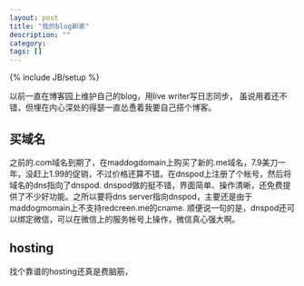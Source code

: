 ```yaml
---
layout: post
title: "我的blog新家"
description: ""
category:
tags: []
---
```

{% include JB/setup %}

以前一直在博客园上维护自己的blog，用live writer写日志同步， 虽说用着还不错，但埋在内心深处的得瑟一直怂恿着我要自己搭个博客。

买域名
---
之前的.com域名到期了，在maddogdomain上购买了新的.me域名，7.9美刀一年，没赶上1.99的促销，不过价格还算不错。在dnspod上注册了个帐号，然后将域名的dns指向了dnspod. dnspod做的挺不错，界面简单、操作清晰，还免费提供了不少好功能。之所以要将dns server指向dnspod，主要还是由于maddogmomain上不支持redcreen.me的cname. 顺便说一句的是，dnspod还可以绑定微信，可以在微信上的服务帐号上操作，微信真心强大啊。

hosting
--
找个靠谱的hosting还真是费脑筋，
